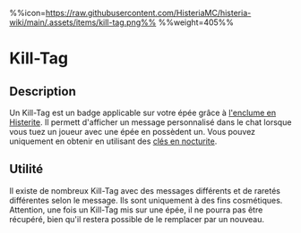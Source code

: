 %%icon=https://raw.githubusercontent.com/HisteriaMC/histeria-wiki/main/.assets/items/kill-tag.png%%
%%weight=405%%

# Kill-Tag

## Description
Un Kill-Tag est un badge applicable sur votre épée grâce à [l'enclume en Histerite](https://histeria.fr/wiki/blocks/histerite-anvil). Il permett d'afficher un message personnalisé dans le chat lorsque vous tuez un joueur avec une épée en possèdent un. Vous pouvez uniquement en obtenir en utilisant des [clés en nocturite](https://histeria.fr/wiki/objets/clé-en-nocturite).

## Utilité
Il existe de nombreux Kill-Tag avec des messages différents et de raretés différentes selon le message. Ils sont uniquement à des fins cosmétiques.
Attention, une fois un Kill-Tag mis sur une épée, il ne pourra pas être récupéré, bien qu'il restera possible de le remplacer par un nouveau.